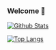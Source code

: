 ### Welcome 👋

[![Github Stats](https://github-readme-stats.vercel.app/api?username=Pzqqt&show_icons=true)](https://github.com/Pzqqt)

[![Top Langs](https://github-readme-stats.vercel.app/api/top-langs/?username=Pzqqt&layout=compact)](https://github.com/Pzqqt)

<!--
**Pzqqt/Pzqqt** is a ✨ _special_ ✨ repository because its `README.md` (this file) appears on your GitHub profile.

Here are some ideas to get you started:

- 🔭 I’m currently working on ...
- 🌱 I’m currently learning ...
- 👯 I’m looking to collaborate on ...
- 🤔 I’m looking for help with ...
- 💬 Ask me about ...
- 📫 How to reach me: ...
- 😄 Pronouns: ...
- ⚡ Fun fact: ...
-->
